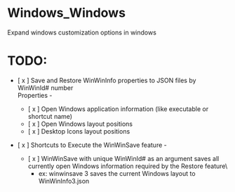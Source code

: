# Windows_Windows

Expand windows customization options in windows



# TODO:

- [ x ] Save and Restore WinWinInfo properties to JSON files by WinWinId# number\
       Properties - 
    - [ x ] Open Windows application information (like executable or shortcut name)
    - [ x ]  Open Windows layout positions
    - [ x ]  Desktop Icons layout positions


- [ x ] Shortcuts to Execute the WinWinSave feature - 
    - [ x ] WinWinSave with unique WinWinId# as an argument saves all currently open Windows information required by the Restore feature\
        - ex: winwinsave 3 saves the current Windows layout to WinWinInfo3.json


